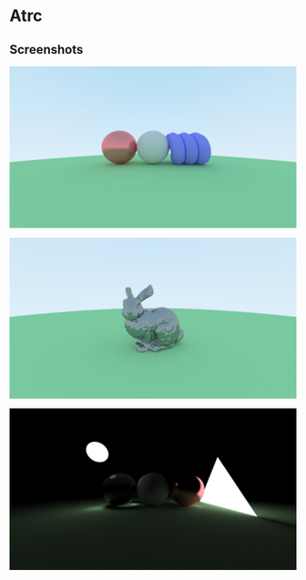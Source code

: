 # Atrc

## Screenshots

![SS0](./Diary/1920x1080/03_2018_10_07.png)

![SS1](./Diary/1920x1080/04_2018_10_08.png)

![SS2](./Diary/1920x1080/01_2018_10_4.png)